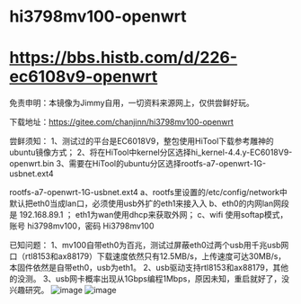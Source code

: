 # hi3798mv100-openwrt
# https://bbs.histb.com/d/226-ec6108v9-openwrt
免责申明：本镜像为Jimmy自用，一切资料来源网上，仅供尝鲜好玩。

下载地址：https://gitee.com/chanjinn/hi3798mv100-openwrt

尝鲜须知：
1、测试过的平台是EC6018V9，整包使用HiTool下载参考雕神的ubuntu镜像方式；
2、将在HiTool中kernel分区选择hi_kernel-4.4.y-EC6018V9-openwrt.bin
3、需要在HiTool的ubuntu分区选择rootfs-a7-openwrt-1G-usbnet.ext4

rootfs-a7-openwrt-1G-usbnet.ext4
a、rootfs里设置的/etc/config/network中默认把eth0当成lan口，必须使用usb外扩的eth1来接入入
b、eth0的内网lan网段是 192.168.89.1 ； eth1为wan使用dhcp来获取外网；
c、wifi 使用softap模式，账号 hi3798mv100，密码 Hi3798mv100

已知问题：
1、mv100自带eth0为百兆，测试过屏蔽eth0过两个usb用千兆usb网口（rtl8153和ax88179）下载速度依然只有12.5MB/s，上传速度可达30MB/s，本固件依然是自带eth0，usb为eth1。
2、usb驱动支持rtl8153和ax88179，其他的没测。
3、usb网卡概率出现从1Gbps编程1Mbps，原因未知，重启就好了，没兴趣研究。
![image](https://user-images.githubusercontent.com/23007737/203189748-10e1754d-3744-47fd-9dc7-d6c36ba97e46.png)
![image](https://user-images.githubusercontent.com/23007737/203189858-8d0c7618-ca92-44a6-87ff-5dbe64fda508.png)

